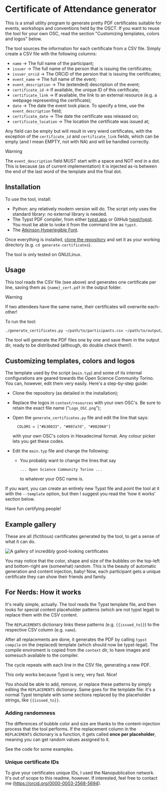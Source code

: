 # Certificate of Attendance generator

This is a small utility program to generate pretty PDF certificates suitable for events, workshops and conventions held by the OSCT.
If you want to reuse the tool for your own OSC, read the section "Customizing templates, colors and logos" below.

The tool sources the information for each certificate from a CSV file.
Simply create a CSV file with the following columns:
- `name` -> The full name of the participant;
- `issuer` -> The full name of the person that is issuing the certificates;
- `issuer_orcid` -> The ORCiD of the persion that is issuing the certificates;
- `event_name` -> The full name of the event;
- `event_description` -> The (extended) description of the event;
- `certificate_id` -> If available, the unique ID of this certificate;
- `certificate_link` -> If available, the link to an external resource (e.g. a webpage representing the certificate);
- `date` -> The date the event took place. To specify a time, use the `event_description` field;
- `certificate_date` -> The date the certificate was released on;
- `certificate_location` -> The location the certificate was issued at;

Any field can be empty but will result in very wierd certificates, with the exception of the `certificate_id` and `certificate_link` fields, which can be empty (and I mean EMPTY, not with NA) and will be handled correctly.

> [!WARNING]
> The `event_description` field MUST start with a space and NOT end in a dot.
> This is because (as of current implementation) it is injected as-is between the end of the last word of the template and the final dot.

## Installation
To use the tool, install:
- Python: any relatively modern version will do. The script only uses the standard library: no external library is needed.
- The Typst PDF compiler, from either [typst.app](https://typst.app/) or GitHub [typst/typst](https://github.com/typst/typst). You must be able to ivoke it from the command line as `typst`.
- The [Atkinson Hyperlegible Font](https://www.brailleinstitute.org/freefont/).

Once everything is installed, [clone the repository](https://docs.github.com/en/repositories/creating-and-managing-repositories/cloning-a-repository) and set it as your working directory (e.g. `cd generate-certificates`).

The tool is only tested on GNU/Linux.

## Usage
This tool reads the CSV file (see above) and generates one certificate per line, saving them as `{name}_cert.pdf` in the output folder.

> [!WARNING]
> If two attendees have the same name, their certificates will overwrite each-other!

To run the tool:
```bash
./generate_certificates.py ~/path/to/participants.csv ~/path/to/output/dir
```

The tool will generate the PDF files one by one and save them in the output dir, ready to be distributed (although, do double check them!).

## Customizing templates, colors and logos
The template used by the script (`main.typ`) and some of its internal configurations are geared towards the Open Science Community Torino.
You can, however, edit them very easily.
Here's a step-by-step guide:

- Clone the repository (as detailed in the installation);
- Replace the logos in `context/resources` with your own OSC's. Be sure to retain the exact file name ("`Logo_OSC.png`");
- Open the `generate_certificates.py` file and edit the line that says:

        COLORS = ["#b30033", "#007a7d", "#002060"]

  with your own OSC's colors in Hexadecimal format. Any colour picker lets you get these codes.
- Edit the `main.typ` file and change the following:
  - You probably want to change the lines that say

        ... Open Science Community Torino ...

    to whatever your OSC name is.

If you want, you can create an entirely new Typst file and point the tool at it with the `--template` option, but then I suggest you read the 'how it works' section below.

Have fun certifying people!

## Example gallery

These are all (fictitious) certificates generated by the tool, to get a sense of what it can do.

![A gallery of incredibly good-looking certificates]("docs/example_certificates.png")

You may notice that the color, shape and size of the bubbles on the top-left and bottom-right are (somewhat) random.
This is the beauty of automatic generation and content injection, baby!
Now, each participant gets a unique certificate they can show their friends and family.

## For Nerds: How it works
It's really simple, actually.
The tool reads the Typst template file, and then looks for special content placeholder patterns (which are not typst legal) to replace them with the CSV content.

The `REPLACEMENTS` dictionary links these patterns (e.g. `{{issued_to}}`) to the respective CSV column (e.g. `name`).

After all replacements are done, it generates the PDF by calling `typst compile` on the (replaced) template (which should now be typst-legal).
The compile enviroment is copied from the `context` dir, to have images and somesuch available to the compiler.

The cycle repeats with each line in the CSV file, generating a new PDF.

This only works because Typst is very, very fast. Nice!

You should be able to add, remove, or replace these patterns by simply editing the `REPLACEMENTS` dictionary.
Same goes for the template file: it's a normal Typst template with some sections replaced by the placeholder strings, like `{{issued_to}}`.

### Adding randomness
The differences of bubble color and size are thanks to the content-injection process that the tool performs.
If the replacement column in the `REPLACEMENTS` dictionary is a function, it gets called **once per placeholder**, meaning you can get random values assigned to it.

See the code for some examples.

### Unique certificate IDs
To give your certificates unique IDs, I used the Nanopublication network.
It's out of scope to this readme, however.
If interested, feel free to contact me (https://orcid.org/0000-0003-2568-5694).



